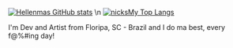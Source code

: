 [![Hellenmas GitHub stats](https://github-readme-stats.vercel.app/api?username=nicksMy&theme=dracula&layout=compact)](https://github.com/nicksMy/github-readme-stats)
\n
[![nicksMy Top Langs](https://github-readme-stats.vercel.app/api/top-langs/?username=nicksMy&theme=dracula&layout=compact)](https://github.com/nicksMy/github-readme-stats)

I'm Dev and Artist from Floripa, SC - Brazil and I do ma best, every f@%#ing day!
